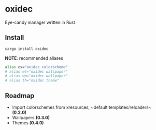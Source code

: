 # oxidec

Eye-candy manager written in Rust

## Install

```sh
cargo install oxidec
```

**NOTE**: recommended aliases

```sh
alias cs="oxidec colorscheme"
# alias wl="oxidec wallpaper"
# alias wp="oxidec wallpaper"
# alias th="oxidec theme"
```

## Roadmap

- Import colorschemes from xresources, ~default templates/reloaders~ **(0.2.0)**
- Wallpapers **(0.3.0)**
- Themes **(0.4.0)**
